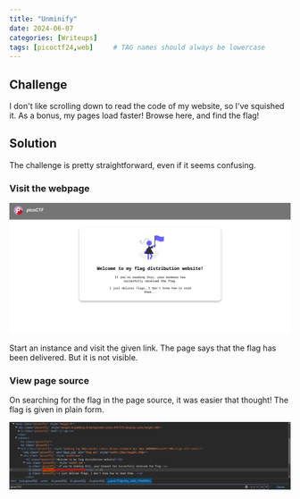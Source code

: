```yaml
---
title: "Unminify"
date: 2024-06-07
categories: [Writeups]
tags: [picoctf24,web]     # TAG names should always be lowercase
---
```


## Challenge

I don't like scrolling down to read the code of my website, so I've squished it. As a bonus, my pages load faster!
Browse here, and find the flag!

## Solution

The challenge is pretty straightforward, even if it seems confusing.

### Visit the webpage

![UMF1](/assets/images/2024-06-07/Unminify-1.png)

Start an instance and visit the given link. The page says that the flag has been delivered. But it is not visible.

### View page source

On searching for the flag in the page source, it was easier that thought! The flag is given in plain form.

![UMF2](/assets/images/2024-06-07/Unminify-2.png)